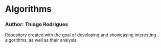 # Algorithms
### Author: Thiago Rodrigues
Repository created with the goal of developing and showcasing interesting algorithms, as well as their analysis.
